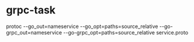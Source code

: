 # grpc-task

protoc --go_out=nameservice --go_opt=paths=source_relative --go-grpc_out=nameservice --go-grpc_opt=paths=source_relative     service.proto
